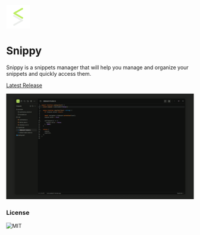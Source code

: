 <img src="./packages/shared/assets/images/logo-no-bg.png" width="64" />

# Snippy

Snippy is a snippets manager that will help you manage and organize your snippets and quickly access them.

[Latest Release](https://github.com/kholid060/snippy/releases)

![snippy](/assets/image.png)

### License

![MIT](https://github.com/Kholid060/snippy/blob/main/LICENSE)
